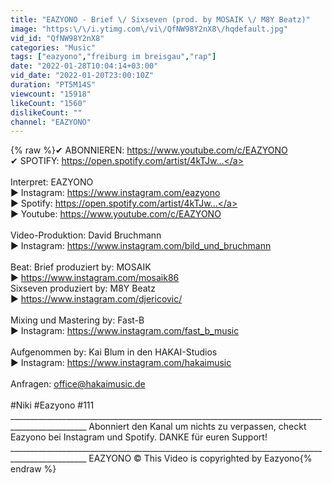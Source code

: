 ```yaml
---
title: "EAZYONO - Brief \/ Sixseven (prod. by MOSAIK \/ M8Y Beatz)"
image: "https:\/\/i.ytimg.com\/vi\/QfNW98Y2nX8\/hqdefault.jpg"
vid_id: "QfNW98Y2nX8"
categories: "Music"
tags: ["eazyono","freiburg im breisgau","rap"]
date: "2022-01-28T10:04:14+03:00"
vid_date: "2022-01-20T23:00:10Z"
duration: "PT5M14S"
viewcount: "15918"
likeCount: "1560"
dislikeCount: ""
channel: "EAZYONO"
---
```

{% raw %}✔ ABONNIEREN: <a rel="nofollow" target="blank" href="https://www.youtube.com/c/EAZYONO">https://www.youtube.com/c/EAZYONO</a><br />✔ SPOTIFY: <a rel="nofollow" target="blank" href="https://open.spotify.com/artist/4kTJw...">https://open.spotify.com/artist/4kTJw...</a> <br /><br />Interpret: EAZYONO <br />► Instagram: <a rel="nofollow" target="blank" href="https://www.instagram.com/eazyono">https://www.instagram.com/eazyono</a><br />► Spotify: <a rel="nofollow" target="blank" href="https://open.spotify.com/artist/4kTJw...">https://open.spotify.com/artist/4kTJw...</a><br />► Youtube: <a rel="nofollow" target="blank" href="https://www.youtube.com/c/EAZYONO">https://www.youtube.com/c/EAZYONO</a><br /><br />Video-Produktion: David Bruchmann<br />► Instagram: <a rel="nofollow" target="blank" href="https://www.instagram.com/bild_und_bruchmann">https://www.instagram.com/bild_und_bruchmann</a><br /><br />Beat: Brief produziert by: MOSAIK<br />► <a rel="nofollow" target="blank" href="https://www.instagram.com/mosaik86">https://www.instagram.com/mosaik86</a><br />Sixseven produziert by: M8Y Beatz<br />► <a rel="nofollow" target="blank" href="https://www.instagram.com/djericovic/">https://www.instagram.com/djericovic/</a><br /><br />Mixing und Mastering by: Fast-B<br />► Instagram: <a rel="nofollow" target="blank" href="https://www.instagram.com/fast_b_music">https://www.instagram.com/fast_b_music</a><br /><br />Aufgenommen by: Kai Blum in den HAKAI-Studios <br />► Instagram: <a rel="nofollow" target="blank" href="https://www.instagram.com/hakaimusic">https://www.instagram.com/hakaimusic</a><br /><br />Anfragen: office@hakaimusic.de<br /><br />#Niki #Eazyono #111 _________________________________________________________________________________________________ Abonniert den Kanal um nichts zu verpassen, checkt Eazyono bei Instagram und Spotify. DANKE für euren Support! _________________________________________________________________________________________________ EAZYONO © This Video is copyrighted by Eazyono{% endraw %}
